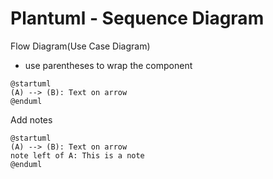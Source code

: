 # Plantuml - Sequence Diagram

Flow Diagram(Use Case Diagram)

- use parentheses to wrap the component

```plantuml
@startuml
(A) --> (B): Text on arrow
@enduml
```

Add notes

```plantuml
@startuml
(A) --> (B): Text on arrow
note left of A: This is a note
@enduml
```
